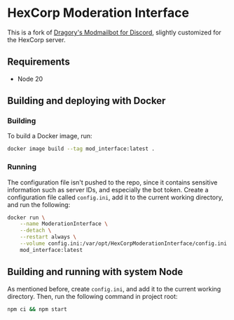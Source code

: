 # HexCorp Moderation Interface

This is a fork of [Dragory's Modmailbot for Discord](https://github.com/Dragory/modmailbot),
slightly customized for the HexCorp server.

## Requirements

- Node 20

## Building and deploying with Docker

### Building

To build a Docker image, run:

``` bash
docker image build --tag mod_interface:latest .
```

### Running

The configuration file isn't pushed to the repo, since it contains sensitive
information such as server IDs, and especially the bot token. Create a
configuration file called `config.ini`, add it to the current working
directory, and run the following:

``` bash
docker run \
    --name ModerationInterface \
    --detach \
    --restart always \
    --volume config.ini:/var/opt/HexCorpModerationInterface/config.ini \
    mod_interface:latest
```

## Building and running with system Node

As mentioned before, create `config.ini`, and add it to the current working
directory. Then, run the following command in project root:

```bash
npm ci && npm start
```
